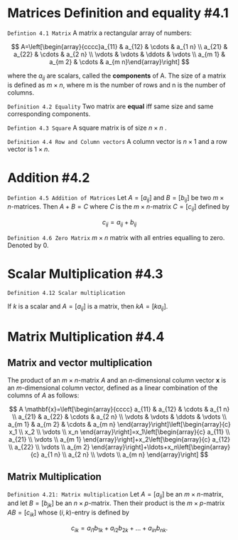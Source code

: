 # Matrices Definition and equality #4.1

`Defintion 4.1 Matrix`
A matrix a rectangular array of numbers:

$$
A=\left[\begin{array}{cccc}a_{11} & a_{12} & \cdots & a_{1 n} \\ a_{21} & a_{22} & \cdots & a_{2 n} \\ \vdots & \vdots & \ddots & \vdots \\ a_{m 1} & a_{m 2} & \cdots & a_{m n}\end{array}\right]
$$

where the $a_{ij}$ are scalars, called the **components** of A. The size of a matrix is defined as $m\times n$, where m is the number of rows and n is the number of columns.

`Definition 4.2 Equality`
Two matrix are **equal** iff same size and same corresponding components. 

`Defintion 4.3 Square`
A square matrix is of size $n\times n$ . 

`Definition 4.4 Row and Column vectors`
A column vector is $n\times 1$ and a row vector is $1\times n$.

# Addition #4.2
`Defintion 4.5 Addition of Matrices`
Let $A=\left[a_{i j}\right]$ and $B=\left[b_{i j}\right]$ be two $m \times n$-matrices. Then $A+B=C$ where $C$ is the $m \times n$-matrix $C=\left[c_{i j}\right]$ defined by

$$
c_{i j}=a_{i j}+b_{i j}
$$

`Definition 4.6 Zero Matrix`
$m\times n$ matrix with all entries equalling to zero. Denoted by 0.

# Scalar Multiplication #4.3
`Definition 4.12 Scalar multiplication`

If $k$ is a scalar and $A=\left[a_{i j}\right]$ is a matrix, then $k A=\left[k a_{i j}\right]$.

# Matrix Multiplication #4.4
## Matrix and vector multiplication
The product of an $m \times n$-matrix $A$ and an $n$-dimensional column vector $\mathbf{x}$ is an $m$-dimensional column vector, defined as a linear combination of the columns of $A$ as follows:

$$
A \mathbf{x}=\left[\begin{array}{cccc}
a_{11} & a_{12} & \cdots & a_{1 n} \\
a_{21} & a_{22} & \cdots & a_{2 n} \\
\vdots & \vdots & \ddots & \vdots \\
a_{m 1} & a_{m 2} & \cdots & a_{m n}
\end{array}\right]\left[\begin{array}{c}
x_1 \\
x_2 \\
\vdots \\
x_n
\end{array}\right]=x_1\left[\begin{array}{c}
a_{11} \\
a_{21} \\
\vdots \\
a_{m 1}
\end{array}\right]+x_2\left[\begin{array}{c}
a_{12} \\
a_{22} \\
\vdots \\
a_{m 2}
\end{array}\right]+\ldots+x_n\left[\begin{array}{c}
a_{1 n} \\
a_{2 n} \\
\vdots \\
a_{m n}
\end{array}\right]
$$

## Matrix Multiplication

`Definition 4.21: Matrix multiplication`
Let $A=\left[a_{i j}\right]$ be an $m \times n$-matrix, and let $B=\left[b_{j k}\right]$ be an $n \times p$-matrix. Then their product is the $m \times p$-matrix $A B=\left[c_{i k}\right]$ whose $(i, k)$-entry is defined by

$$
c_{i k}=a_{i 1} b_{1 k}+a_{i 2} b_{2 k}+\ldots+a_{i n} b_{n k} .
$$

